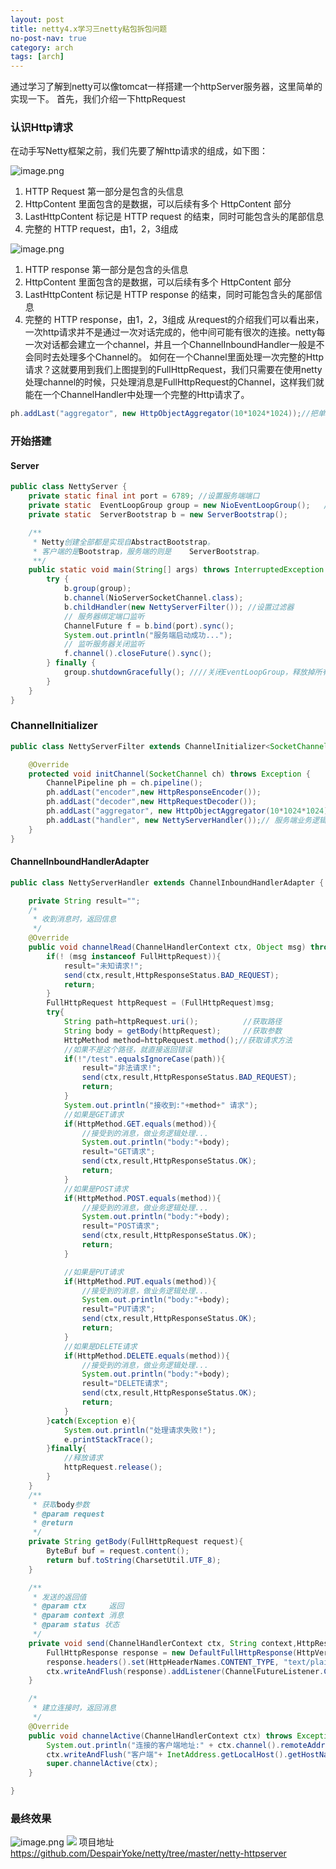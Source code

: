 ```yaml
---
layout: post
title: netty4.x学习三netty粘包拆包问题
no-post-nav: true
category: arch
tags: [arch]
---
```


通过学习了解到netty可以像tomcat一样搭建一个httpServer服务器，这里简单的实现一下。
首先，我们介绍一下httpRequest
### 认识Http请求

在动手写Netty框架之前，我们先要了解http请求的组成，如下图：

![image.png](https://upload-images.jianshu.io/upload_images/15204062-49ee4ed2281e90d5.png?imageMogr2/auto-orient/strip%7CimageView2/2/w/1240)
1.  HTTP Request 第一部分是包含的头信息
2.  HttpContent 里面包含的是数据，可以后续有多个 HttpContent 部分
3.  LastHttpContent 标记是 HTTP request 的结束，同时可能包含头的尾部信息
4.  完整的 HTTP request，由1，2，3组成

![image.png](https://upload-images.jianshu.io/upload_images/15204062-eca9b401a086ca4d.png?imageMogr2/auto-orient/strip%7CimageView2/2/w/1240)
1.  HTTP response 第一部分是包含的头信息
2.  HttpContent 里面包含的是数据，可以后续有多个 HttpContent 部分
3.  LastHttpContent 标记是 HTTP response 的结束，同时可能包含头的尾部信息
4.  完整的 HTTP response，由1，2，3组成
从request的介绍我们可以看出来，一次http请求并不是通过一次对话完成的，他中间可能有很次的连接。netty每一次对话都会建立一个channel，并且一个ChannelInboundHandler一般是不会同时去处理多个Channel的。
如何在一个Channel里面处理一次完整的Http请求？这就要用到我们上图提到的FullHttpRequest，我们只需要在使用netty处理channel的时候，只处理消息是FullHttpRequest的Channel，这样我们就能在一个ChannelHandler中处理一个完整的Http请求了。
```java
ph.addLast("aggregator", new HttpObjectAggregator(10*1024*1024));//把单个http请求转为FullHttpReuest或FullHttpResponse
```
### 开始搭建
#### Server
```java
public class NettyServer {
    private static final int port = 6789; //设置服务端端口
    private static  EventLoopGroup group = new NioEventLoopGroup();   // 通过nio方式来接收连接和处理连接
    private static  ServerBootstrap b = new ServerBootstrap();

    /**
     * Netty创建全部都是实现自AbstractBootstrap。
     * 客户端的是Bootstrap，服务端的则是    ServerBootstrap。
     **/
    public static void main(String[] args) throws InterruptedException {
        try {
            b.group(group);
            b.channel(NioServerSocketChannel.class);
            b.childHandler(new NettyServerFilter()); //设置过滤器
            // 服务器绑定端口监听
            ChannelFuture f = b.bind(port).sync();
            System.out.println("服务端启动成功...");
            // 监听服务器关闭监听
            f.channel().closeFuture().sync();
        } finally {
            group.shutdownGracefully(); ////关闭EventLoopGroup，释放掉所有资源包括创建的线程
        }
    }
}
```
### ChannelInitializer
```java
public class NettyServerFilter extends ChannelInitializer<SocketChannel> {

    @Override
    protected void initChannel(SocketChannel ch) throws Exception {
        ChannelPipeline ph = ch.pipeline();
        ph.addLast("encoder",new HttpResponseEncoder());
        ph.addLast("decoder",new HttpRequestDecoder());
        ph.addLast("aggregator", new HttpObjectAggregator(10*1024*1024));//把单个http请求转为FullHttpReuest或FullHttpResponse
        ph.addLast("handler", new NettyServerHandler());// 服务端业务逻辑
    }
}
```
#### ChannelInboundHandlerAdapter
```java
public class NettyServerHandler extends ChannelInboundHandlerAdapter {

    private String result="";
    /*
     * 收到消息时，返回信息
     */
    @Override
    public void channelRead(ChannelHandlerContext ctx, Object msg) throws Exception {
        if(! (msg instanceof FullHttpRequest)){
            result="未知请求!";
            send(ctx,result,HttpResponseStatus.BAD_REQUEST);
            return;
        }
        FullHttpRequest httpRequest = (FullHttpRequest)msg;
        try{
            String path=httpRequest.uri();          //获取路径
            String body = getBody(httpRequest);     //获取参数
            HttpMethod method=httpRequest.method();//获取请求方法
            //如果不是这个路径，就直接返回错误
            if(!"/test".equalsIgnoreCase(path)){
                result="非法请求!";
                send(ctx,result,HttpResponseStatus.BAD_REQUEST);
                return;
            }
            System.out.println("接收到:"+method+" 请求");
            //如果是GET请求
            if(HttpMethod.GET.equals(method)){
                //接受到的消息，做业务逻辑处理...
                System.out.println("body:"+body);
                result="GET请求";
                send(ctx,result,HttpResponseStatus.OK);
                return;
            }
            //如果是POST请求
            if(HttpMethod.POST.equals(method)){
                //接受到的消息，做业务逻辑处理...
                System.out.println("body:"+body);
                result="POST请求";
                send(ctx,result,HttpResponseStatus.OK);
                return;
            }

            //如果是PUT请求
            if(HttpMethod.PUT.equals(method)){
                //接受到的消息，做业务逻辑处理...
                System.out.println("body:"+body);
                result="PUT请求";
                send(ctx,result,HttpResponseStatus.OK);
                return;
            }
            //如果是DELETE请求
            if(HttpMethod.DELETE.equals(method)){
                //接受到的消息，做业务逻辑处理...
                System.out.println("body:"+body);
                result="DELETE请求";
                send(ctx,result,HttpResponseStatus.OK);
                return;
            }
        }catch(Exception e){
            System.out.println("处理请求失败!");
            e.printStackTrace();
        }finally{
            //释放请求
            httpRequest.release();
        }
    }
    /**
     * 获取body参数
     * @param request
     * @return
     */
    private String getBody(FullHttpRequest request){
        ByteBuf buf = request.content();
        return buf.toString(CharsetUtil.UTF_8);
    }

    /**
     * 发送的返回值
     * @param ctx     返回
     * @param context 消息
     * @param status 状态
     */
    private void send(ChannelHandlerContext ctx, String context,HttpResponseStatus status) {
        FullHttpResponse response = new DefaultFullHttpResponse(HttpVersion.HTTP_1_1, status, Unpooled.copiedBuffer(context, CharsetUtil.UTF_8));
        response.headers().set(HttpHeaderNames.CONTENT_TYPE, "text/plain; charset=UTF-8");
        ctx.writeAndFlush(response).addListener(ChannelFutureListener.CLOSE);
    }

    /*
     * 建立连接时，返回消息
     */
    @Override
    public void channelActive(ChannelHandlerContext ctx) throws Exception {
        System.out.println("连接的客户端地址:" + ctx.channel().remoteAddress());
        ctx.writeAndFlush("客户端"+ InetAddress.getLocalHost().getHostName() + "成功与服务端建立连接！ ");
        super.channelActive(ctx);
    }

}
```
### 最终效果
![image.png](https://upload-images.jianshu.io/upload_images/15204062-6fb77133ff87187e.png?imageMogr2/auto-orient/strip%7CimageView2/2/w/1240)
![](https://upload-images.jianshu.io/upload_images/15204062-bd38ea70ef79d50b.png?imageMogr2/auto-orient/strip%7CimageView2/2/w/1240)
项目地址 https://github.com/DespairYoke/netty/tree/master/netty-httpserver
